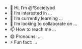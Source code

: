 - 👋 Hi, I’m @fSocietybd
- 👀 I’m interested in ...
- 🌱 I’m currently learning ...
- 💞️ I’m looking to collaborate on ...
- 📫 How to reach me ...
- 😄 Pronouns: ...
- ⚡ Fun fact: ...

<!---
fSocietybd/fSocietybd is a ✨ special ✨ repository because its `README.md` (this file) appears on your GitHub profile.
You can click the Preview link to take a look at your changes.
--->
